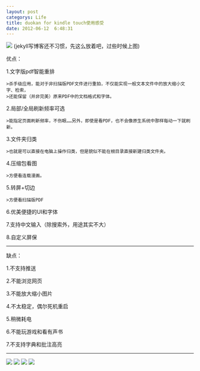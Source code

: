 ```yaml
---
layout: post
categorys: Life
title: duokan for kindle touch使用感受
date: 2012-06-12  6:48:31
---
```

<img src="http://pic.yupoo.com/jacobz/C3yoV8dt/medish.jpg" />
(jekyll写博客还不习惯，先这么放着吧，过些时候上图)
<!--more-->

优点：

1.文字版pdf智能重排

    >杀手级应用，能对于非扫描版PDF文件进行重拍，不仅能实现一般文本文件中的放大缩小文字、检索，
    >还能保留（并非完美）原来PDF中的文档格式和字体。

2.局部/全局刷新频率可选

    >能指定页面刷新频率，不伤眼……另外，即使是看PDF，也不会像原生系统中那样每动一下就刷新。

3.文件夹归类

    >也就是可以直接在电脑上操作归类，但是貌似不能在根目录直接新建归类文件夹。

4.压缩包看图

    >方便看连载漫画。

5.转屏+切边

    >方便看扫描版PDF

6.优美便捷的UI和字体

7.支持中文输入（除搜索外，用途其实不大）

8.自定义屏保

----------------------------------------------------------------

缺点：

1.不支持推送

2.不能浏览网页

3.不能放大缩小图片

4.不太稳定，偶尔死机重启

5.稍微耗电

6.不能玩游戏和看有声书

7.不支持字典和批注高亮

***
<img src="http://pic.yupoo.com/jacobz/C3yoZLHB/medium.jpg" />
<img src="http://pic.yupoo.com/jacobz/C3yp1eRi/medium.jpg" />
<img src="http://pic.yupoo.com/jacobz/C3yp65kM/medium.jpg" />
<img src="http://pic.yupoo.com/jacobz/C3ypaLi9/medium.jpg" />
